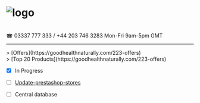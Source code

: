 # ![logo](https://goodhealthnaturally.com/img/logo-1637795175.jpg)
<br>
☎ 03337 777 333 / +44 203 746 3283  Mon-Fri 9am-5pm GMT
  <br><hr>
  > [Offers](https://goodhealthnaturally.com/223-offers)
  <br>
  > [Top 20 Products](https://goodhealthnaturally.com/223-offers)

- [x] In Progress
- [ ] [Update-prestashop-stores](https://github.com/good-health-naturally-workplace/Update-prestashop-stores)
- [ ] Central database

